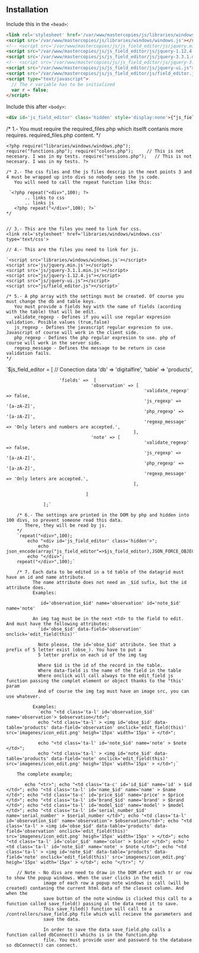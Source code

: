 ## Installation

Include this in the `<head>`:

```html
<link rel='stylesheet' href='/var/www/mastercopies/js/libraries/windows/windows.css' type='text/css'>
<script src='/var/www/mastercopies/js/libraries/windows/windows.js'></script>
<!-- <script src='/var/www/mastercopies/js/js_field_editor/js/jquery.min.js'></script> -->
<script src="/var/www/mastercopies/js/js_field_editor/js/jquery-1.12.4.js"></script>
<script src='/var/www/mastercopies/js/js_field_editor/js/jquery-3.3.1.min.js'></script>
<!-- <script src='/var/www/mastercopies/js/js_field_editor/js/jquery-3.5.1.js'></script> -->
<script src="/var/www/mastercopies/js/js_field_editor/js/jquery-ui.js"></script>
<script src="/var/www/mastercopies/js/js_field_editor/js/field_editor.js"></script>
<script type="text/javascript">
  // The r variable has to be initialized
  var r = false;
</script>
```

Include this after `<body>`:

```html
<div id='js_field_editor' class='hidden' style='display:none'>{"js_field_editor":{"fields":{"notes":{"validate_regexp":false,"js_regexp":"[a-zA-Z]","php_regexp":"[a-zA-Z]","regexp_message":"Only leters are accepted."}}}}</div>
```




/* 1.- You must require the required_files.php which itselft contanis more requires.
    required_files.php content. */
  
  `<?php
		require("libraries/windows/windows.php");
		require("functions.php");
		require("colors.php");     // This is not necesary. I was in my tests.
   		require("sessions.php");   // This is not necesary. I was in my tests.
	?>`

	/* 2.- The css files and the js files descrip in the next points 3 and 4 must be wrapped up into divs so nobody sees the js code.
	   You will need to call the repeat function like this:
	   
     `<?php repeat("<div>",100); ?>
	       .. links to css
	       .. links js
	   <?php repeat("</div>",100); ?>`
	*/


    // 3.- This are the files you need to link for css.
    <link rel='stylesheet' href='libraries/windows/windows.css' type='text/css'>

    // 4.- This are the files you need to link for js.
    
    `<script src='libraries/windows/windows.js'></script>
  	<script src='js/jquery.min.js'></script>
  	<script src='js/jquery-3.1.1.min.js'></script>
    <script src="js/jquery-1.12.4.js"></script>
    <script src="js/jquery-ui.js"></script>
    <script src="js/field_editor.js"></script>`

    /* 5.- A php array with the settings must be created. Of course you must change the db and table keys.
       You must provide a fields key with the name of fields (acording with the table) that will be edit.
       validate_regexp - Defines if you will use regular expresion validation. Posible values (true,false)
       js_regexp - Defines the javascript regular expresion to use. Javascript of course will work in the client side.
       php_regexp - Defines the php regular expresion to use. php of course will work in the server side.
       regexp_message - Defines the message to be return in case validation fails.
    */
    
 `$js_field_editor = [
						// Conection data
						'db' => 'digitalfire',
						'table' => 'products',

						'fields' =>  [
									'observation' => [
														'validate_regexp' => false,
														'js_regexp' => '[a-zA-Z]',
														'php_regexp' => '[a-zA-Z]',
														'regexp_message' => 'Only leters and numbers are accepted.',
													],
									'note' => [
														'validate_regexp' => false,
														'js_regexp' => '[a-zA-Z]',
														'php_regexp' => '[a-zA-Z]',
														'regexp_message' => 'Only leters are accepted.',
													],

								  ]

			   	  ];`

		/* 6.- The settings are printed in the DOM by php and hidden into 100 divs, so prevent someone read this data.
		   There, they will be read by js.
		*/
   		`repeat("<div>",100);
  			echo "<div id='js_field_editor' class='hidden'>";
	    		echo json_encode(array("js_field_editor"=>$js_field_editor),JSON_FORCE_OBJECT);
	  		echo "</div>";
  		repeat("</div>",100);`

  		/* 7. Each data to be edited in a td table of the datagrid must have an id and name attribute.
  			  The name attribute does not need an _$id sufix, but the id attribute does.
  			  Examples:
`  			  id='observation_$id' name='observation'
  			  id='note_$id' name='note'`
          
  			  An img tag must be in the next <td> to the field to edit. And must have the following attributes:
  			    `id='obse_$id' data-field='observation' onclick='edit_field(this)'`

  			    Note please, the id='obse_$id' attribute. See that a prefix of 5 letter exist (obse_). You have to put a
  			    5 letter prefix on each id of the img tag

  			    Where $id is the id of the record in the table.
  			    Where data-field is the name of the field in the table
  			    Where onclick will call always to the edit_field js function passing the complet element or object thanks to the "this' param
  			    And of course the img tag must have an image src, you can use whatever.

  			  Examples:
  			    `echo "<td class='ta-l' id='observation_$id' name='observation'> $observation</td>";
    		    echo "<td class='ta-l' > <img id='obse_$id' data-table='products' data-field='observation' onclick='edit_field(this)' src='imagenes/icon_edit.png' heigh='15px' width='15px' > </td>";

    		    echo "<td class='ta-l' id='note_$id' name='note' > $note </td>";
    		    echo "<td class='ta-l' > <img id='note_$id' data-table='products' data-field='note' onclick='edit_field(this)' src='imagenes/icon_edit.png' heigh='15px' width='15px' > </td>";`

  		The complete example;
`  		echo "<tr>";
    		echo "<td class='ta-c' id='id_$id' name='id' > $id </td>";
    		echo "<td class='ta-l' id='name_$id' name='name' > $name </td>";
    		echo "<td class='ta-c' id='price_$id' name='price' > $price </td>";
    		echo "<td class='ta-l' id='brand_$id' name='brand' > $brand </td>";
    		echo "<td class='ta-l' id='model_$id' name='model' > $model </td>";
    		echo "<td class='ta-l' id='serial_number_$id' name='serial_number' > $serial_number </td>";
    		echo "<td class='ta-l' id='observation_$id' name='observation'> $observation</td>";
    		echo "<td class='ta-l' > <img id='obse_$id' data-table='products' data-field='observation' onclick='edit_field(this)' src='imagenes/icon_edit.png' heigh='15px' width='15px' > </td>";
    		echo "<td class='ta-l' id='color_$id' name='color' > $color </td>";
    		echo "<td class='ta-l' id='note_$id' name='note' > $note </td>";
    		echo "<td class='ta-l' > <img id='note_$id' data-table='products' data-field='note' onclick='edit_field(this)' src='imagenes/icon_edit.png' heigh='15px' width='15px' > </td>";
  		echo "</tr>";
  		*/`

  		// Note - No divs are need to draw in the DOM afert each tr or row to show the popup windows. When the user clicks in the edit
  		          image of each row a popup note windows is call (will be created) contaning the current html data of the closest column. And when the
  		          save button of the note window is clicked this call to a function called save_field() passing al the data need it to save.
  		          This save_filed() function will call to a /controllers/save_field.php file which will recieve the parameters and
  		          save the data.

  		          In order to save the data save_field.php calls a function called dbConnect() whichs is in the function.php
  		          file. You must provide user and password to the database so dbConnect() can connect.



